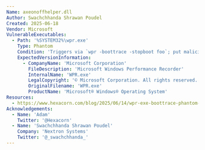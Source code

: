 ```yaml
---
Name: axeonoffhelper.dll
Author: Swachchhanda Shrawan Poudel
Created: 2025-06-18
Vendor: Microsoft
VulnerableExecutables:
  - Path: '%SYSTEM32%\wpr.exe'
    Type: Phantom
    Condition: 'Triggers via `wpr -boottrace -stopboot foo`; put malicious DLL in C:\Windows\System32'
    ExpectedVersionInformation:
      - CompanyName: 'Microsoft Corporation'
        FileDescription: 'Microsoft Windows Performance Recorder'
        InternalName: 'WPR.exe'
        LegalCopyright: '© Microsoft Corporation. All rights reserved.'
        OriginalFilename: 'WPR.exe'
        ProductName: 'Microsoft® Windows® Operating System'
Resources:
  - https://www.hexacorn.com/blog/2025/06/14/wpr-exe-boottrace-phantom-dll-axeonoffhelper-dll-lolbin/
Acknowledgements:
  - Name: 'Adam'
    Twitter: '@Hexacorn'
  - Name: 'Swachchhanda Shrawan Poudel'
    Company: 'Nextron Systems'
    Twitter: '@_swachchhanda_'
---
```


